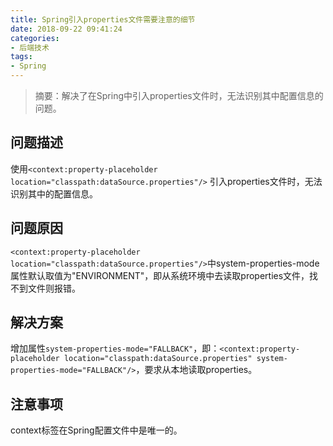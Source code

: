 ```yaml
---
title: Spring引入properties文件需要注意的细节
date: 2018-09-22 09:41:24
categories:
- 后端技术
tags:
- Spring
---
```


> 摘要：解决了在Spring中引入properties文件时，无法识别其中配置信息的问题。

<!-- more -->

## 问题描述

使用`<context:property-placeholder location="classpath:dataSource.properties"/>` 引入properties文件时，无法识别其中的配置信息。

## 问题原因
`<context:property-placeholder location="classpath:dataSource.properties"/>`中system-properties-mode属性默认取值为"ENVIRONMENT"，即从系统环境中去读取properties文件，找不到文件则报错。

## 解决方案
增加属性`system-properties-mode="FALLBACK"`，即：`<context:property-placeholder location="classpath:dataSource.properties" system-properties-mode="FALLBACK"/>`，要求从本地读取properties。

## 注意事项
context标签在Spring配置文件中是唯一的。
